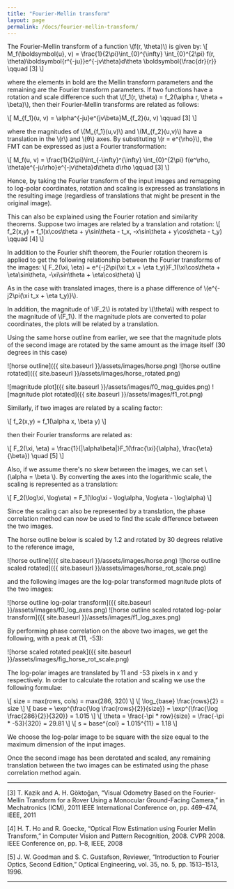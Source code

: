 ```yaml
---
title: "Fourier-Mellin transform"
layout: page
permalink: /docs/fourier-mellin-transform/
---
```


The Fourier-Mellin transform of a function \\(f(r, \theta)\\) is given by:
\\[
M_f(\boldsymbol{u}, v) = \frac{1}{2\pi}\int_{0}^{\infty} \int_{0}^{2\pi} f(r, \theta)\boldsymbol{r^{-ju}}e^{-jv\theta}d\theta \boldsymbol{\frac{dr}{r}} \qquad [3]
\\]

where the elements in bold are the Mellin transform parameters and the remaining are the Fourier transform parameters. If two functions have a rotation and scale difference such that \\(f_1(r, \theta) = f_2(\alpha r, \theta + \beta)\\), then their Fourier-Mellin transforms are related as follows:

\\[
M_{f_1}(u, v) = \alpha^{-ju}e^{jv\beta}M_{f_2}(u, v) \qquad [3]
\\]

where the magnitudes of \\(M_{f_1}(u,v)\\) and  \\(M_{f_2}(u,v)\\) have a translation in the \\(r\\) and \\(θ\\) axes. By substituting \\(r = e^{\rho}\\), the FMT can be expressed as just a Fourier transformation:

\\[
M_f(u, v) = \frac{1}{2\pi}\int_{-\infty}^{\infty} \int_{0}^{2\pi} f(e^\rho, \theta)e^{-ju\rho}e^{-jv\theta}d\theta d\rho \qquad [3]
\\]

Hence, by taking the Fourier transform of the input images and remapping to log-polar coordinates, rotation and scaling is expressed as translations in the resulting image (regardless of translations that might be present in the original image).

This can also be explained using the Fourier rotation and similarity theorems.
Suppose two images are related by a translation and rotation:
\\[
f_2(x,y) = f_1(x\cos\theta + y\sin\theta - t_x, -x\sin\theta + y\cos\theta - t_y) \qquad [4]
\\]

In addition to the Fourier shift theorem, the Fourier rotation theorem is applied to get the following relationship between the Fourier transforms of the images:
\\[
F_2(\xi, \eta) = e^{-j2\pi(\xi t_x + \eta t_y)}F_1(\xi\cos\theta + \eta\sin\theta, -\xi\sin\theta + \eta\cos\theta)
\\]

As in the case with translated images, there is a phase difference of \\(e^{-j2\pi(\xi t_x + \eta t_y)}\\).

In addition, the magnitude of \\(F_2\\) is rotated by \\(\theta\\) with respect to the magnitude of \\(F_1\\). If the magnitude plots are converted to polar coordinates, the plots will be related by a translation.

Using the same horse outline from earlier, we see that the magnitude plots of the second image are rotated by the same amount as the image itself (30 degrees in this case)


![horse outline]({{ site.baseurl }}/assets/images/horse.png)
![horse outline rotated]({{ site.baseurl }}/assets/images/horse_rotated.png)

![magnitude plot]({{ site.baseurl }}/assets/images/f0_mag_guides.png)
![magnitude plot rotated]({{ site.baseurl }}/assets/images/f1_rot.png)

Similarly, if two images are related by a scaling factor:

\\[
f_2(x,y) = f_1(\alpha x, \beta y) 
\\]

then their Fourier transforms are related as:

\\[
F_2(\xi, \eta) = \frac{1}{|\alpha\beta|}F_1(\frac{\xi}{\alpha}, \frac{\eta}{\beta}) \\quad [5]
\\]

Also, if we assume there's no skew between the images, we can set \\(\alpha = \beta \\). By converting the axes into the logarithmic scale, the scaling is represented as a translation:

\\[
F_2(\log\xi, \log\eta) = F_1(\log\xi - \log\alpha, \log\eta - \log\alpha)
\\]

Since the scaling can also be represented by a translation, the phase correlation method can now be used to find the scale difference between the two images.

The horse outline below is scaled by 1.2 and rotated by 30 degrees relative to the reference image,

![horse outline]({{ site.baseurl }}/assets/images/horse.png)
![horse outline scaled rotated]({{ site.baseurl }}/assets/images/horse_rot_scale.png)

and the following images are the log-polar transformed magnitude plots of the two images:

![horse outline log-polar transform]({{ site.baseurl }}/assets/images/f0_log_axes.png)
![horse outline scaled rotated log-polar transform]({{ site.baseurl }}/assets/images/f1_log_axes.png)

By performing phase correlation on the above two images, we get the following, with a peak at (11, -53):

![horse scaled rotated peak]({{ site.baseurl }}/assets/images/fig_horse_rot_scale.png)


The log-polar images are translated by 11 and -53 pixels in x and y respectively. In order to calculate the rotation and scaling we use the following formulae:

\\[
size = max(rows, cols) = max(286, 320)
\\]
\\[
\log_{base} \frac{rows}{2} = size
\\]
\\[
base = \exp^{\frac{\log \frac{rows}{2}}{size}} = \exp^{\frac{\log \frac{286}{2}}{320}} = 1.015
\\]
\\[
\theta = \frac{-\pi * row}{size} = \frac{-\pi * -53}{320} = 29.81
\\]
\\[
s = base^{col} = 1.015^{11} = 1.18
\\]

We choose the log-polar image to be square with the size equal to the maximum dimension of the input images.

Once the second image has been derotated and scaled, any remaining translation between the two images can be estimated using the phase correlation method again.

---

[3] T. Kazik and A. H. Göktoğan, “Visual Odometry Based on the Fourier-Mellin Transform for a Rover Using a Monocular Ground-Facing Camera,” in Mechatronics (ICM), 2011 IEEE International Conference on, pp. 469–474, IEEE, 2011

[4] H. T. Ho and R. Goecke, “Optical Flow Estimation using Fourier Mellin Transform,” in Computer Vision and Pattern Recognition, 2008. CVPR 2008. IEEE Conference on, pp. 1–8, IEEE, 2008

[5] J. W. Goodman and S. C. Gustafson, Reviewer, “Introduction to Fourier Optics, Second Edition,” Optical Engineering, vol. 35, no. 5, pp. 1513–1513, 1996.

---
